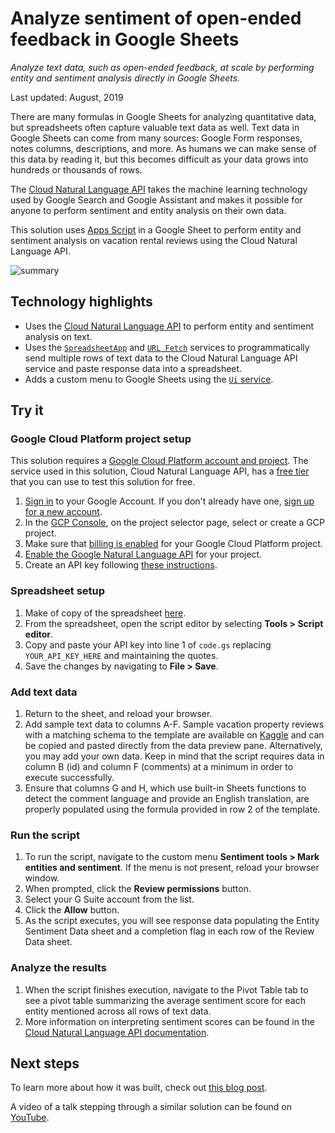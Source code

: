 # Analyze sentiment of open-ended feedback in Google Sheets

_Analyze text data, such as open-ended feedback, at scale by performing entity and sentiment analysis 
directly in Google Sheets._

Last updated: August, 2019

There are many formulas in Google Sheets for analyzing quantitative data, 
but spreadsheets often capture valuable text data as well. Text data in 
Google Sheets can come from many sources: Google Form responses, notes columns, 
descriptions, and more. As humans we can make sense of this data by reading it, 
but this becomes difficult as your data grows into hundreds or thousands of rows.

The [Cloud Natural Language API](https://cloud.google.com/natural-language/docs/) 
takes the machine learning technology used by Google Search and Google Assistant 
and makes it possible for anyone to perform sentiment and entity analysis on
their own data. 

This solution uses [Apps Script](https://developers.google.com/apps-script/) in
a Google Sheet to perform entity and sentiment analysis on vacation rental reviews
using the Cloud Natural Language API.

![summary](https://cdn.jsdelivr.net/gh/gsuitedevs/solutions@master/feedback-sentiment-analysis/summaryimage.png)

## Technology highlights

- Uses the [Cloud Natural Language API](https://cloud.google.com/natural-language/docs/)
  to perform entity and sentiment analysis on text.
- Uses the [`SpreadsheetApp`](https://developers.google.com/apps-script/reference/spreadsheet/spreadsheet-app)
  and [`URL Fetch`](https://developers.google.com/apps-script/reference/url-fetch/)
  services to programmatically send multiple rows of text data to the 
  Cloud Natural Language API service and paste response data 
  into a spreadsheet.
- Adds a custom menu to Google Sheets using the 
[`Ui` service](https://developers.google.com/apps-script/reference/base/ui).

## Try it

### Google Cloud Platform project setup
This solution requires a [Google Cloud Platform account and project](https://cloud.google.com/apis/docs/getting-started). The service used in this solution, Cloud Natural Language API, 
has a [free tier](https://cloud.google.com/natural-language/#natural-language-api-pricing) 
that you can use to test this solution for free.

1. [Sign in](https://accounts.google.com/Login) to your Google Account. 
If you don't already have one, [sign up for a new account](https://accounts.google.com/SignUp).
1. In the [GCP Console](https://console.cloud.google.com), on the project selector page, 
select or create a GCP project.
1. Make sure that [billing is enabled](https://cloud.google.com/billing/docs/how-to/modify-project) 
for your Google Cloud Platform project.
1. [Enable the Google Natural Language API](https://console.cloud.google.com/flows/enableapi?apiid=language.googleapis.com&redirect=https://console.cloud.google.com) for your project.
1. Create an API key following [these instructions](https://cloud.google.com/docs/authentication/api-keys).

### Spreadsheet setup

1. Make of copy of the spreadsheet [here](https://docs.google.com/spreadsheets/d/1BwcPKL3bSpwGHcNrbYRsuUPZTW8kH_c_NT2gFKnwj_8/copy).
1. From the spreadsheet, open the script editor by selecting 
**Tools > Script editor**.
1. Copy and paste your API key into line 1 of `code.gs` replacing 
`YOUR_API_KEY_HERE` and maintaining the quotes.
1. Save the changes by navigating to **File > Save**.

### Add text data

1. Return to the sheet, and reload your browser.
1. Add sample text data to columns A-F. Sample vacation property reviews
with a matching schema to the template are available on 
[Kaggle](https://www.kaggle.com/airbnb/seattle#reviews.csv) 
and can be copied and pasted directly from the data preview pane. 
Alternatively, you may add your own data. Keep in mind that the script 
requires data in column B (id) and column F (comments) at a minimum in 
order to execute successfully.
1. Ensure that columns G and H, which use built-in Sheets functions to 
detect the comment language and provide an English translation, are properly 
populated using the formula provided in row 2 of the template.

### Run the script

1. To run the script, navigate to the custom menu 
**Sentiment tools > Mark entities and sentiment**. 
If the menu is not present, reload your browser window.
1. When prompted, click the **Review permissions** button.
1. Select your G Suite account from the list.
1. Click the **Allow** button.
1. As the script executes, you will see response data populating 
the Entity Sentiment Data sheet and a completion flag in each 
row of the Review Data sheet.

### Analyze the results

1. When the script finishes execution, navigate to the Pivot Table 
tab to see a pivot table summarizing the average sentiment score 
for each entity mentioned across all rows of text data. 
1. More information on interpreting sentiment scores can be found 
in the [Cloud Natural Language API documentation](https://cloud.google.com/natural-language/docs/basics#interpreting_sentiment_analysis_values).

## Next steps

To learn more about how it was built, check out
[this blog post](https://cloud.google.com/blog/products/gcp/analyzing-text-in-a-google-sheet-using-cloud-natural-language-api-and-apps-script).

A video of a talk stepping through a similar solution 
can be found on [YouTube](https://www.youtube.com/watch?v=Y2wgQjxrPD8).
